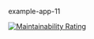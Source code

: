 example-app-11

[![Maintainability Rating](https://sonarqube-sonarqube-dev.app-dev.santalucia.net/api/project_badges/measure?project=com.santalucia.arq.ams%3Afirma-digital&metric=sqale_rating&token=1644aba2028356b3fb2d60b0393309a6de7b41fe)](https://sonarqube-sonarqube-dev.app-dev.santalucia.net/dashboard?id=com.santalucia.arq.ams%3Afirma-digital)
